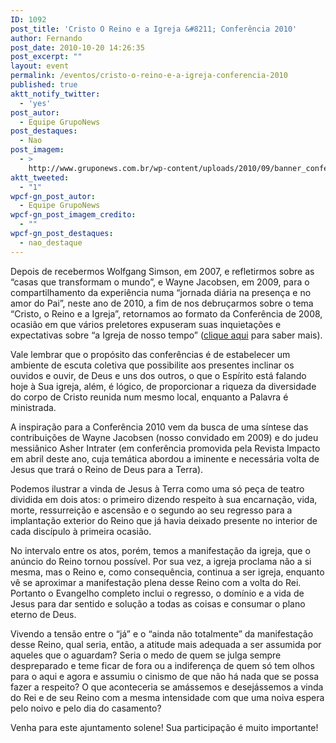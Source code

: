 ```yaml
---
ID: 1092
post_title: 'Cristo O Reino e a Igreja &#8211; Conferência 2010'
author: Fernando
post_date: 2010-10-20 14:26:35
post_excerpt: ""
layout: event
permalink: /eventos/cristo-o-reino-e-a-igreja-conferencia-2010
published: true
aktt_notify_twitter:
  - 'yes'
post_autor:
  - Equipe GrupoNews
post_destaques:
  - Nao
post_imagem:
  - >
    http://www.gruponews.com.br/wp-content/uploads/2010/09/banner_conferencia-2010.jpg
aktt_tweeted:
  - "1"
wpcf-gn_post_autor:
  - Equipe GrupoNews
wpcf-gn_post_imagem_credito:
  - ""
wpcf-gn_post_destaques:
  - nao_destaque
---
```

Depois de recebermos Wolfgang Simson, em 2007, e refletirmos sobre as “casas que transformam o mundo”, e Wayne Jacobsen, em 2009, para o compartilhamento da experiência numa “jornada diária na presença e no amor do Pai”, neste ano de 2010, a fim de nos debruçarmos sobre o tema “Cristo, o Reino e a Igreja”, retornamos ao formato da Conferência de 2008, ocasião em que vários preletores expuseram suas inquietações e expectativas sobre “a Igreja de nosso tempo” (<a href="/conferencia2008/" target="_blank">clique aqui</a> para saber mais).

Vale lembrar que o propósito das conferências é de estabelecer um ambiente de escuta coletiva que possibilite aos presentes inclinar os ouvidos e ouvir, de Deus e uns dos outros, o que o Espírito está falando hoje à Sua igreja, além, é lógico, de proporcionar a riqueza da diversidade do corpo de Cristo reunida num mesmo local, enquanto a Palavra é ministrada.

A inspiração para a Conferência 2010 vem da busca de uma síntese das contribuições de Wayne Jacobsen (nosso convidado em 2009) e do judeu messiânico Asher Intrater (em conferência promovida pela Revista Impacto em abril deste ano, cuja temática abordou a iminente e necessária volta de Jesus que trará o Reino de Deus para a Terra).

Podemos ilustrar a vinda de Jesus à Terra como uma só peça de teatro dividida em dois atos: o primeiro dizendo respeito à sua encarnação, vida, morte, ressurreição e ascensão e o segundo ao seu regresso para a implantação exterior do Reino que já havia deixado presente no interior de cada discípulo à primeira ocasião.

No intervalo entre os atos, porém, temos a manifestação da igreja, que o anúncio do Reino tornou possível. Por sua vez, a igreja proclama não a si mesma, mas o Reino e, como consequência, continua a ser igreja, enquanto vê se aproximar a manifestação plena desse Reino com a volta do Rei. Portanto o Evangelho completo inclui o regresso, o domínio e a vida de Jesus para dar sentido e solução a todas as coisas e consumar o plano eterno de Deus.

Vivendo a tensão entre o “já” e o “ainda não totalmente” da manifestação desse Reino, qual seria, então, a atitude mais adequada a ser assumida por aqueles que o aguardam? Seria o medo de quem se julga sempre despreparado e teme ficar de fora ou a indiferença de quem só tem olhos para o aqui e agora e assumiu o cinismo de que não há nada que se possa fazer a respeito? O que aconteceria se amássemos e desejássemos a vinda do Rei e de seu Reino com a mesma intensidade com que uma noiva espera pelo noivo e pelo dia do casamento?

Venha para este ajuntamento solene! Sua participação é muito importante!
